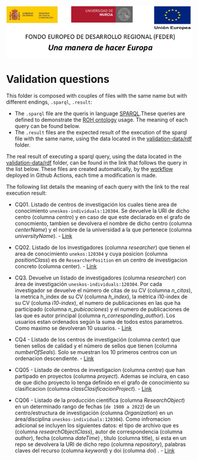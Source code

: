 ![](https://github.com/HerculesCRUE/ROH/blob/gh-pages/media/CabeceraDocumentosMD.png)

# Validation questions 

This folder is composed with couples of files with the same name but with different endings, `.sparql`, `.result`:
* The `.sparql` file are the queris in language [SPARQL](https://www.w3.org/TR/rdf-sparql-query/).These queries are defined to demonstrate the [ROH ontology](https://github.com/HerculesCRUE/ROH/blob/main/roh/modules/core/roh-core.ttl) usage. The meaning of each query can be found below. 
* The `.result` files are the expected result of the execution of the sparql file with the same name, using the data located in the [validation-data/rdf](https://github.com/HerculesCRUE/ROH/tree/main/validation-data/rdf) folder. 


The real result of executing a sparql query, using the data located in the [validation-data/rdf](https://github.com/HerculesCRUE/ROH/tree/main/validation-data/rdf) folder, can be found in the link that follows the query in the list below. These files are created automatically, by the [workflow](https://github.com/HerculesCRUE/ROH/blob/main/.github/workflows/widoco-and-validation-questions.yaml) deployed in Github Actions, each time a modification is made. 


The following list details the meaning of each query with the link to the real execution result:

* CQ01. Listado de centros de investigación los cuales tiene area de conocimiento `uneskos-individuals:120304`. Se devuelve la URI de dicho centro (columna *centro*) y en caso de que este declarado en el grafo de conocmiento, tambien se devolvera el nombre de dicho centro (columna *centerName*) y el nombre de la universidad a la que pertenece (columna *universityName*). - [Link](https://htmlpreview.github.io/?https://github.com/HerculesCRUE/ROH/blob/gh-pages/html/Q01.html)

* CQ02. Listado de los investigadores (columna *researcher*) que tienen el area de conocimiento `unekos:120304` y cuya posicion (columna *positionClass*) es de `ResearcherPosition` en un centro de investigacion concreto (columna center). - [Link](https://htmlpreview.github.io/?https://github.com/HerculesCRUE/ROH/blob/gh-pages/html/Q02.html)

* CQ3. Devuelve un listado de investigadores (columna *researcher*) con área de investigación `uneskos-individuals:120304`. Por cada investigador se devuelve el número de citas de su CV (columna *n_citas*), la metrica h_index de su CV (columna *h_index*), la métrica i10-index de su CV (columa *i10-index*), el numero de publicaciones en las que ha participado (columna *n_pubicaciones*) y el numero de publicaciones de las que es autor principal (columna *n_corresponding_author*). Los usuarios estan ordenados según la suma de todos estos parametros. Como maximo se devolveran 10 usuarios. - [Link](https://htmlpreview.github.io/?https://github.com/HerculesCRUE/ROH/blob/gh-pages/html/Q03.html)

* CQ4 - Listado de los centros de investigación (columna *center*) que tienen sellos de calidad y el número de sellos que tienen (columna *numberOfSeals*). Solo se muestran los 10 primeros centros con un ordenacion descendiente. - [Link](https://htmlpreview.github.io/?https://github.com/HerculesCRUE/ROH/blob/gh-pages/html/Q04.html)

* CQ05 - Listado de centros de investigacion (columna *centre*) que han partipado en proyectos (columna *proyect*). Ademas se incluira, en caso de que dicho proyecto lo tenga definido en el grafo de conocimiento su clasificacion (columna *classClasificacionProject*). - [Link](https://htmlpreview.github.io/?https://github.com/HerculesCRUE/ROH/blob/gh-pages/html/Q05.html)

* CQ06 - Listado de la producción científica (columna *ResearchObject*) en un determinado rango de fechas (`de 1980 a 2022`) de un centro/estructura de investigación (columna *Organization*) en un área/disciplina  `uneskos-individuals:120304`). Como infromacion adicional se incluyen los siguientes datos: el tipo de archivo que es (columna *researchObjectClass*), autor de correspondencia (columna *author*), fecha (columna  *dateTime*) , titulo (columna title), si esta en un repo se devolvera la URI de dicho repo (columna *repository*), palabras claves del recurso (columna *keyword*)  y doi (columna *doi*) . - [Link](https://htmlpreview.github.io/?https://github.com/HerculesCRUE/ROH/blob/gh-pages/html/Q06.html)
